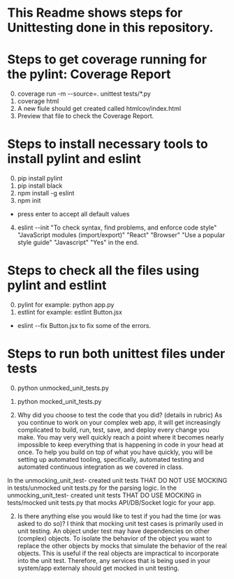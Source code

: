 # This Readme shows steps for Unittesting done in this repository.

# Steps to get coverage running for the pylint: Coverage Report
0. coverage run -m --source=. unittest tests/*.py
1. coverage html
3. A new fiule should get created called htmlcov/index.html
4. Preview that file to check the Coverage Report.

# Steps to install necessary tools to install pylint and eslint
0. pip install pylint
1. pip install black
2. npm install -g eslint
3. npm init
* press enter to accept all default values
4. eslint --init
"To check syntax, find problems, and enforce code style"
"JavaScript modules (import/export)"
"React"
"Browser"
"Use a popular style guide"
"Javascript"
"Yes" in the end.

# Steps to check all the files using pylint and estlint
0. pylint <python files> for example: python app.py
1. estlint <jsx files> for example: estlint Button.jsx
* eslint --fix Button.jsx to fix some of the errors.
  
# Steps to run both unittest files under tests
0. python unmocked_unit_tests.py
1. python mocked_unit_tests.py

1. Why did you choose to test the code that you did? (details in rubric)
As you continue to work on your complex web app, it will get increasingly complicated to build, run, test, save, and deploy every change you make. You may very well quickly reach a point where it becomes nearly impossible to keep everything that is happening in code in your head at once. To help you build on top of what you have quickly, you will be setting up automated tooling, specifically, automated testing and automated continuous integration as we covered in class.

In the unmocking_unit_test- created unit tests THAT DO NOT USE MOCKING in tests/unmocked unit tests.py for the parsing logic.
In the unmocking_unit_test- created unit tests THAT DO USE MOCKING in tests/mocked unit tests.py that mocks API/DB/Socket logic for your app.

2. Is there anything else you would like to test if you had the time (or was asked to do so)?
I think that mocking unit test cases is primarily used in unit testing. An object under test may have dependencies on other (complex) objects. To isolate the behavior of the object you want to replace the other objects by mocks that simulate the behavior of the real objects. This is useful if the real objects are impractical to incorporate into the unit test. Therefore, any services that is being used in your system/app externaly should get mocked in unit testing.
